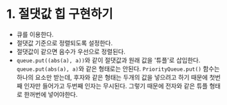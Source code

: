 # 1. 절댓값 힙 구현하기
- 큐를 이용한다.
- 절댓값 기준으로 정렬되도록 설정한다.
- 절댓값이 같으면 음수가 우선으로 정렬된다.
- ```queue.put((abs(a), a))```와 같이 절댓값과 원래 값을 '튜플'로 삽입한다. ```queue.put(abs(a), a)```와 같은 형태로는 안된다. ```PriorityQueue.put()``` 함수는 하나의 요소만 받는데, 후자와 같은 형태는 두개의 값을 넣으려고 하기 때문에 첫번째 인자만 들어가고 두번째 인자는 무시된다. 그렇기 때문에 전자와 같은 튜플 형태로 한꺼번에 넣어야한다.